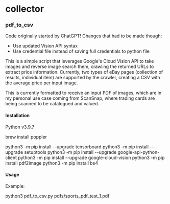 # collector

### pdf_to_csv

Code originally started by ChatGPT!
Changes that had to be made though:
- Use updated Vision API syntax
- Use credential file instead of saving full credentials to python file

This is a simple script that leverages Google's Cloud Vision API to take images and reverse image search them, crawling the returned URLs to extract price information. Currently, two types of eBay pages (collection of results, individual item) are supported by the crawler, creating a CSV with the average price per input image. 

This is currently formatted to receive an input PDF of images, which are in my personal use case coming from ScanSnap, where trading cards are being scanned to be catalogued and valued.

#### Installation

Python v3.9.7

brew install poppler

python3 -m pip install --upgrade tensorboard
python3 -m pip install --upgrade setuptools
python3 -m pip install --upgrade google-api-python-client
python3 -m pip install --upgrade google-cloud-vision
python3 -m pip install pdf2image
python3 -m pip install bs4

#### Usage

Example:

python3 pdf_to_csv.py pdfs/sports_pdf_test_1.pdf 


